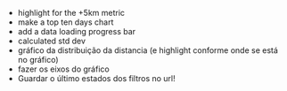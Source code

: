 - highlight for the +5km metric
- make a top ten days chart
- add a data loading progress bar
- calculated std dev
- gráfico da distribuição da distancia (e highlight conforme onde se está no gráfico)
- fazer os eixos do gráfico
- Guardar o último estados dos filtros no url!